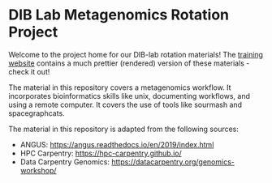 # DIB Lab Metagenomics Rotation Project


Welcome to the project home for our DIB-lab rotation materials!  The [training website](dib-lab.github.io/dib_rotation/) contains a much prettier (rendered) version of these materials - check it out!

The material in this repository covers a metagenomics workflow.
It incorporates bioinformatics skills like unix, documenting workflows, and using a remote computer. 
It covers the use of tools like sourmash and spacegraphcats. 

The material in this repository is adapted from the following sources:

+ ANGUS: https://angus.readthedocs.io/en/2019/index.html
+ HPC Carpentry: https://hpc-carpentry.github.io/
+ Data Carpentry Genomics: https://datacarpentry.org/genomics-workshop/
